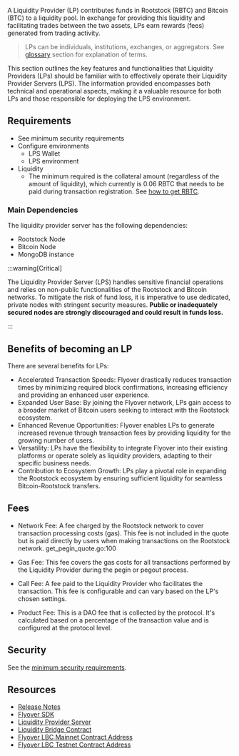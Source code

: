 A Liquidity Provider (LP) contributes funds in Rootstock (RBTC) and Bitcoin (BTC) to a liquidity pool. In exchange for providing this liquidity and facilitating trades between the two assets, LPs earn rewards (fees) generated from trading activity. 

> LPs can be individuals, institutions, exchanges, or aggregators. See [glossary](/developers/integrate/flyover/glossary/) section for explanation of terms.

This section outlines the key features and functionalities that Liquidity Providers (LPs) should be familiar with to effectively operate their Liquidity Provider Servers (LPS). The information provided encompasses both technical and operational aspects, making it a valuable resource for both LPs and those responsible for deploying the LPS environment.

## Requirements
* See minimum security requirements
* Configure environments
    - LPS Wallet
    - LPS environment
* Liquidity
    - The minimum required is the collateral amount (regardless of the amount of liquidity), which currently is 0.06 RBTC that needs to be paid during transaction registration. See [how to get RBTC](https://rootstock.io/rbtc/).

### Main Dependencies
The liquidity provider server has the following dependencies:
* Rootstock Node
* Bitcoin Node
* MongoDB instance

:::warning[Critical]

The Liquidity Provider Server (LPS) handles sensitive financial operations and relies on non-public functionalities of the Rootstock and Bitcoin networks. To mitigate the risk of fund loss, it is imperative to use dedicated, private nodes with stringent security measures. **Public or inadequately secured nodes are strongly discouraged and could result in funds loss.**

:::

## Benefits of becoming an LP

There are several benefits for LPs:

* Accelerated Transaction Speeds: Flyover drastically reduces transaction times by minimizing required block confirmations, increasing efficiency and providing an enhanced user experience.
* Expanded User Base: By joining the Flyover network, LPs gain access to a broader market of Bitcoin users seeking to interact with the Rootstock ecosystem.
* Enhanced Revenue Opportunities: Flyover enables LPs to generate increased revenue through transaction fees by providing liquidity for the growing number of users.
* Versatility: LPs have the flexibility to integrate Flyover into their existing platforms or operate solely as liquidity providers, adapting to their specific business needs.
* Contribution to Ecosystem Growth: LPs play a pivotal role in expanding the Rootstock ecosystem by ensuring sufficient liquidity for seamless Bitcoin-Rootstock transfers.

## Fees

* Network Fee:
A fee charged by the Rootstock network to cover transaction processing costs (gas). This fee is not included in the quote but is paid directly by users when making transactions on the Rootstock network. get_pegin_quote.go:100

* Gas Fee:
This fee covers the gas costs for all transactions performed by the Liquidity Provider during the pegin or pegout process.

* Call Fee:
A fee paid to the Liquidity Provider who facilitates the transaction. This fee is configurable and can vary based on the LP's chosen settings.

* Product Fee:
This is a DAO fee that is collected by the protocol. It's calculated based on a percentage of the transaction value and is configured at the protocol level.

## Security
See the [minimum security requirements](https://github.com/rsksmart/liquidity-provider-server/blob/master/docs/LP-Management.md#minimum-security-requirements).

## Resources
- [Release Notes](https://github.com/rsksmart/flyover-sdk/releases)
- [Flyover SDK](https://github.com/rsksmart/flyover-sdk)
- [Liquidity Provider Server](https://github.com/rsksmart/liquidity-provider-server?tab=readme-ov-file)
- [Liquidity Bridge Contract](https://github.com/rsksmart/liquidity-bridge-contract)
- [Flyover LBC Mainnet Contract Address](https://explorer.rootstock.io/address/0xaa9caf1e3967600578727f975f283446a3da6612)
- [Flyover LBC Testnet Contract Address](https://explorer.testnet.rootstock.io/address/0xc2a630c053d12d63d32b025082f6ba268db18300)